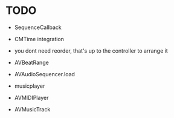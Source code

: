 #  TODO

* SequenceCallback
* CMTime integration

* you dont need reorder, that's up to the controller to arrange it


* AVBeatRange
* AVAudioSequencer.load
* musicplayer
* AVMIDIPlayer
* AVMusicTrack

